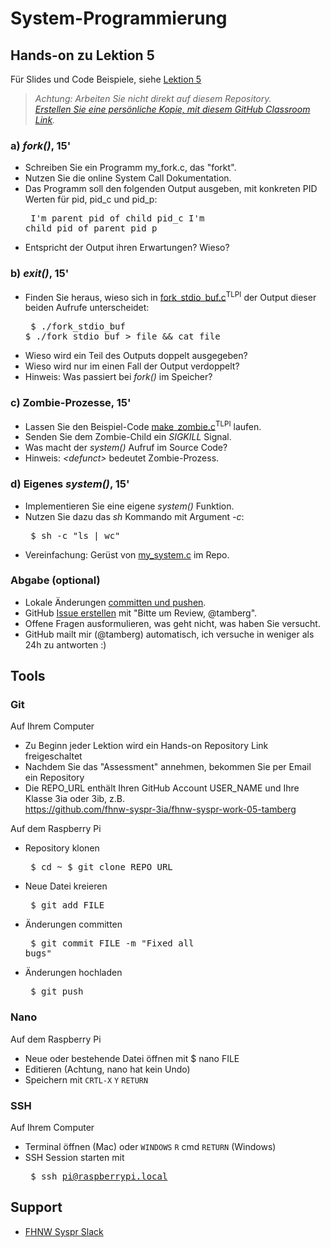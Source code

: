 # System-Programmierung
## Hands-on zu Lektion 5
Für Slides und Code Beispiele, siehe [Lektion 5](../../../fhnw-syspr/blob/master/05/README.md)

> *Achtung: Arbeiten Sie nicht direkt auf diesem Repository.*<br/>
> *[Erstellen Sie eine persönliche Kopie, mit diesem GitHub Classroom Link](https://classroom.github.com/a/SHOI86QH).*

### a) *fork()*, 15'
* Schreiben Sie ein Programm my_fork.c, das "forkt".
* Nutzen Sie die online System Call Dokumentation.
* Das Programm soll den folgenden Output ausgeben, mit konkreten PID Werten für pid, pid_c und pid_p:<pre>
I'm parent pid of child pid_c
I'm child pid of parent pid_p</pre>
* Entspricht der Output ihren Erwartungen? Wieso?

### b) *exit()*, 15'
* Finden Sie heraus, wieso sich in [fork_stdio_buf.c](http://man7.org/tlpi/code/online/book/procexec/fork_stdio_buf.c.html)<sup>TLPI</sup> der Output dieser beiden Aufrufe unterscheidet:<pre>
$ ./fork_stdio_buf
$ ./fork_stdio_buf > file && cat file</pre>
* Wieso wird ein Teil des Outputs doppelt ausgegeben?
* Wieso wird nur im einen Fall der Output verdoppelt?
* Hinweis: Was passiert bei *fork()* im Speicher?

### c) Zombie-Prozesse, 15'
* Lassen Sie den Beispiel-Code [make_zombie.c](http://man7.org/tlpi/code/online/book/procexec/make_zombie.c.html)<sup>TLPI</sup> laufen.
* Senden Sie dem Zombie-Child ein *SIGKILL* Signal.
* Was macht der *system()* Aufruf im Source Code?
* Hinweis: _&lt;defunct&gt;_ bedeutet Zombie-Prozess.

### d) Eigenes *system()*, 15'
* Implementieren Sie eine eigene *system()* Funktion.
* Nutzen Sie dazu das *sh* Kommando mit Argument *-c*:<pre>
$ sh -c "ls | wc"</pre>
* Vereinfachung: Gerüst von [my_system.c](my_system.c) im Repo.

### Abgabe (optional)
* Lokale Änderungen [committen und pushen](#git).
* GitHub [Issue erstellen](../../issues/new) mit "Bitte um Review, @tamberg".
* Offene Fragen ausformulieren, was geht nicht, was haben Sie versucht.
* GitHub mailt mir (@tamberg) automatisch, ich versuche in weniger als 24h zu antworten :)

## Tools
### Git
Auf Ihrem Computer
* Zu Beginn jeder Lektion wird ein Hands-on Repository Link freigeschaltet
* Nachdem Sie das "Assessment" annehmen, bekommen Sie per Email ein Repository
* Die REPO_URL enthält Ihren GitHub Account USER_NAME und Ihre Klasse 3ia oder 3ib, z.B.<br/>
            https://github.com/fhnw-syspr-3ia/fhnw-syspr-work-05-tamberg

Auf dem Raspberry Pi
* Repository klonen<pre>
    $ cd ~
    $ git clone REPO_URL</pre>
* Neue Datei kreieren<pre>
    $ git add FILE</pre>
* Änderungen committen<pre>
    $ git commit FILE -m "Fixed all bugs"</pre>
* Änderungen hochladen<pre>
    $ git push</pre>

### Nano
Auf dem Raspberry Pi
* Neue oder bestehende Datei öffnen mit $ nano FILE
* Editieren (Achtung, nano hat kein Undo)
* Speichern mit `CRTL-X` `Y` `RETURN`

### SSH
Auf Ihrem Computer
* Terminal öffnen (Mac) oder `WINDOWS` `R` cmd `RETURN` (Windows)
* SSH Session starten mit<pre>
    $ ssh pi@raspberrypi.local</pre>

## Support
- [FHNW Syspr Slack](https://fhnw-syspr.slack.com/)
